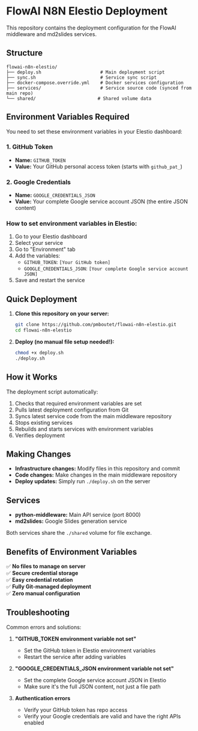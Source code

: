 # FlowAI N8N Elestio Deployment

This repository contains the deployment configuration for the FlowAI middleware and md2slides services.

## Structure

```
flowai-n8n-elestio/
├── deploy.sh                      # Main deployment script
├── sync.sh                        # Service sync script
├── docker-compose.override.yml    # Docker services configuration
├── services/                      # Service source code (synced from main repo)
└── shared/                       # Shared volume data
```

## Environment Variables Required

You need to set these environment variables in your Elestio dashboard:

### 1. GitHub Token
- **Name:** `GITHUB_TOKEN`
- **Value:** Your GitHub personal access token (starts with `github_pat_`)

### 2. Google Credentials
- **Name:** `GOOGLE_CREDENTIALS_JSON`
- **Value:** Your complete Google service account JSON (the entire JSON content)

### How to set environment variables in Elestio:

1. Go to your Elestio dashboard
2. Select your service
3. Go to "Environment" tab
4. Add the variables:
   - `GITHUB_TOKEN`: `[Your GitHub token]`
   - `GOOGLE_CREDENTIALS_JSON`: `[Your complete Google service account JSON]`
5. Save and restart the service

## Quick Deployment

1. **Clone this repository on your server:**
   ```bash
   git clone https://github.com/pmboutet/flowai-n8n-elestio.git
   cd flowai-n8n-elestio
   ```

2. **Deploy (no manual file setup needed!):**
   ```bash
   chmod +x deploy.sh
   ./deploy.sh
   ```

## How it Works

The deployment script automatically:
1. Checks that required environment variables are set
2. Pulls latest deployment configuration from Git
3. Syncs latest service code from the main middleware repository
4. Stops existing services
5. Rebuilds and starts services with environment variables
6. Verifies deployment

## Making Changes

- **Infrastructure changes:** Modify files in this repository and commit
- **Code changes:** Make changes in the main middleware repository
- **Deploy updates:** Simply run `./deploy.sh` on the server

## Services

- **python-middleware:** Main API service (port 8000)
- **md2slides:** Google Slides generation service

Both services share the `./shared` volume for file exchange.

## Benefits of Environment Variables

✅ **No files to manage on server**  
✅ **Secure credential storage**  
✅ **Easy credential rotation**  
✅ **Fully Git-managed deployment**  
✅ **Zero manual configuration**  

## Troubleshooting

Common errors and solutions:

1. **"GITHUB_TOKEN environment variable not set"**
   - Set the GitHub token in Elestio environment variables
   - Restart the service after adding variables

2. **"GOOGLE_CREDENTIALS_JSON environment variable not set"**
   - Set the complete Google service account JSON in Elestio
   - Make sure it's the full JSON content, not just a file path

3. **Authentication errors**
   - Verify your GitHub token has repo access
   - Verify your Google credentials are valid and have the right APIs enabled